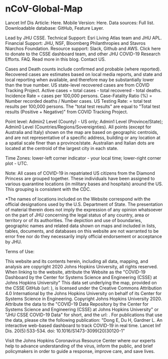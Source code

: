 # nCoV-Global-Map

Lancet Inf Dis Article: Here. Mobile Version: Here. Data sources: Full list. Downloadable database: GitHub, Feature Layer.

Lead by JHU CSSE. Technical Support: Esri Living Atlas team and JHU APL. Financial Support: JHU, NSF, Bloomberg Philanthropies and Stavros Niarchos Foundation. Resource support: Slack, Github and AWS. Click here to donate to the CSSE dashboard team, and other JHU COVID-19 Research Efforts. FAQ. Read more in this blog. Contact US.

 

Cases and Death counts include confirmed and probable (where reported).
Recovered cases are estimates based on local media reports, and state and local reporting when available, and therefore may be substantially lower than the true number. US state-level recovered cases are from COVID Tracking Project.
Active cases = total cases - total recovered - total deaths.
Incidence Rate = cases per 100,000 persons.
Case-Fatality Ratio (%) = Number recorded deaths / Number cases.
US Testing Rate: = total test results per 100,000 persons. The "total test results" are equal to "Total test results (Positive + Negative)" from COVID Tracking Project.

 

Point level: Admin2 Level (County) - US only; Admin1 Level (Province/State); Admin0 Level (Countries/Regions/Sovereignties). All points (except for Australia and Italy) shown on the map are based on geographic centroids, and are not representative of a specific address, building or any location at a spatial scale finer than a province/state. Australian and Italian dots are located at the centroid of the largest city in each state.

 

Time Zones: lower-left corner indicator - your local time; lower-right corner plot - UTC. 

 

Note: All cases of COVID-19 in repatriated US citizens from the Diamond Princess are grouped together. These individuals have been assigned to various quarantine locations (in military bases and hospitals) around the US. This grouping is consistent with the CDC.

 

*The names of locations included on the Website correspond with the official designations used by the U.S. Department of State. The presentation of material therein does not imply the expression of any opinion whatsoever on the part of JHU concerning the legal status of any country, area or territory or of its authorities. The depiction and use of boundaries, geographic names and related data shown on maps and included in lists, tables, documents, and databases on this website are not warranted to be error free nor do they necessarily imply official endorsement or acceptance by JHU.

 

Terms of Use:

This website and its contents herein, including all data, mapping, and analysis are copyright 2020 Johns Hopkins University, all rights reserved. When linking to the website, attribute the Website as the "COVID-19 Dashboard by the Center for Systems Science and Engineering (CSSE) at Johns Hopkins University" 
This data set underlying the map, provided on the CSSE GitHub (url: ), is licensed under the Creative Commons Attribution 4.0 International by the Johns Hopkins University on behalf of its Center for Systems Science in Engineering. Copyright Johns Hopkins University 2020. Attribute the data to the "COVID-19 Data Repository by the Center for Systems Science and Engineering (CSSE) at Johns Hopkins University" or "JHU CSSE COVID-19 Data" for short, and the url: .
For publications that use the data, please cite the following publication: "Dong E, Du H, Gardner L. An interactive web-based dashboard to track COVID-19 in real time. Lancet Inf Dis. 20(5):533-534. doi: 10.1016/S1473-3099(20)30120-1"
 

Visit the Johns Hopkins Coronavirus Resource Center where our experts help to advance understanding of the virus, inform the public, and brief policymakers in order to guide a response, improve care, and save lives.
